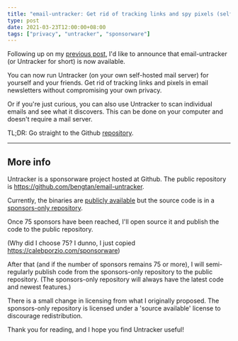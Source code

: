 ```yaml
---
title: "email-untracker: Get rid of tracking links and spy pixels (self-hosted)"
type: post
date: 2021-03-23T12:00:00+08:00
tags: ["privacy", "untracker", "sponsorware"]
---
```


Following up on my [previous post](/blog/untracker-remove-tracking-from-email/), I'd like to announce that email-untracker (or Untracker for short) is now available.

You can now run Untracker (on your own self-hosted mail server) for yourself and your friends. Get rid of tracking links and pixels in email newsletters without compromising your own privacy.

Or if you're just curious, you can also use Untracker to scan individual emails and see what it discovers. This can be done on your computer and doesn't require a mail server.

TL;DR: Go straight to the Github [repository](https://github.com/bengtan/email-untracker).

----

## More info

Untracker is a sponsorware project hosted at Github. The public repository is https://github.com/bengtan/email-untracker.

Currently, the binaries are [publicly available](https://github.com/bengtan/email-untracker/releases) but the source code is in a [sponsors-only repository](https://github.com/bengtan/email-untracker-sponsorware/).

Once 75 sponsors have been reached, I'll open source it and publish the code to the public repository.

(Why did I choose 75? I dunno, I just copied https://calebporzio.com/sponsorware)

After that (and if the number of sponsors remains 75 or more), I will semi-regularly publish code from the sponsors-only repository to the public repository. (The sponsors-only repository will always have the latest code and newest features.)

There is a small change in licensing from what I originally proposed. The sponsors-only repository is licensed under a 'source available' license to discourage redistribution.

Thank you for reading, and I hope you find Untracker useful!
